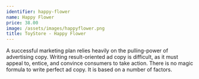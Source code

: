 ```yaml
---
identifier: happy-flower
name: Happy Flower
price: 38.00
image: /assets/images/happyflower.png
title: ToyStore - Happy Flower
---
```

A successful marketing plan relies heavily on the pulling-power of advertising copy. Writing result-oriented ad copy is difficult, as it must appeal to, entice, and convince consumers to take action. There is no magic formula to write perfect ad copy. It is based on a number of factors.
